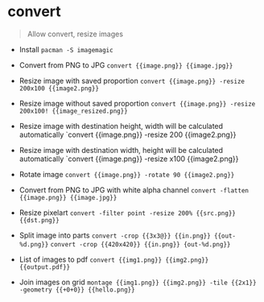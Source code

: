 # convert

> Allow convert, resize images

- Install
`pacman -S imagemagic`

- Convert from PNG to JPG
`convert {{image.png}} {{image.jpg}}`

- Resize image with saved proportion
`convert {{image.png}} -resize 200x100 {{image2.png}}`

- Resize image without saved proportion
`convert {{image.png}} -resize 200x100! {{image_resized.png}}`

- Resize image with destination height, width will be calculated automatically
`convert {{image.png}} -resize 200 {{image2.png}}

- Resize image with destination width, height will be calculated automatically
`convert {{image.png}} -resize x100 {{image2.png}}

- Rotate image
`convert {{image.png}} -rotate 90 {{image2.png}}`

- Convert from PNG to JPG with white alpha channel
`convert -flatten {{image.png}} {{image.jpg}}`

- Resize pixelart
`convert -filter point -resize 200% {{src.png}} {{dst.png}}`

- Split image into parts
`convert -crop {{3x3@}} {{in.png}} {{out-%d.png}}`
`convert -crop {{420x420}} {{in.png}} {out-%d.png}}`

- List of images to pdf
`convert {{img1.png}} {{img2.png}} {{output.pdf}}`

- Join images on grid
`montage {{img1.png}} {{img2.png}} -tile {{2x1}} -geometry {{+0+0}} {{hello.png}}`
